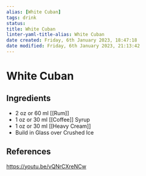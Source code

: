 ```yaml
---
alias: [White Cuban]
tags: drink
status:
title: White Cuban
linter-yaml-title-alias: White Cuban
date created: Friday, 6th January 2023, 18:47:18
date modified: Friday, 6th January 2023, 21:13:42
---
```


# White Cuban

## Ingredients

- 2 oz or 60 ml [[Rum]]
- 1 oz or 30 ml [[Coffee]] Syrup
- 1 oz or 30 ml [[Heavy Cream]]
- Build in Glass over Crushed Ice

## References

https://youtu.be/vQNrCXreNCw
